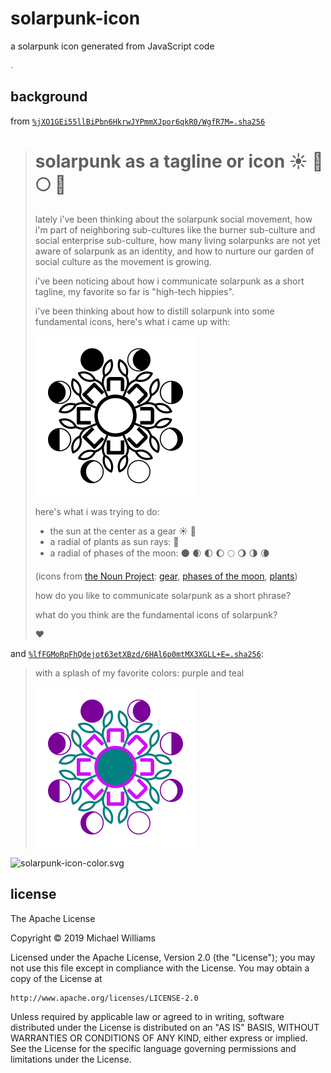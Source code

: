 # solarpunk-icon

a solarpunk icon generated from JavaScript code

![solarpunk icon](./icon.svg)

## background

from [`%jXO1GEi55llBiPbn6HkrwJYPmmXJpor6qkR0/WgfR7M=.sha256`](https://viewer.scuttlebot.io/%25jXO1GEi55llBiPbn6HkrwJYPmmXJpor6qkR0%2FWgfR7M%3D.sha256)

> # solarpunk as a tagline or icon :sunny: :nut_and_bolt: :full_moon: :seedling:
>
> lately i've been thinking about the solarpunk social movement, how i'm part of neighboring sub-cultures like the burner sub-culture and social enterprise sub-culture, how many living solarpunks are not yet aware of solarpunk as an identity, and how to nurture our garden of social culture as the movement is growing.
>
> i've been noticing about how i communicate solarpunk as a short tagline, my favorite so far is "high-tech hippies".
>
> i've been thinking about how to distill solarpunk into some fundamental icons, here's what i came up with:
>
> ![solarpunk icon](./icons/1.svg)
>
> here's what i was trying to do:
>
> - the sun at the center as a gear :sunny: :nut_and_bolt:
> - a radial of plants as sun rays: :seedling: 
> - a radial of phases of the moon: :new_moon: :waxing_crescent_moon: :first_quarter_moon: :waxing_gibbous_moon: :full_moon: :waning_gibbous_moon: :last_quarter_moon: :waning_crescent_moon:
>
> (icons from [the Noun Project](https://thenounproject.com/): [gear](https://thenounproject.com/xinhstudio/uploads/?i=37591), [phases of the moon](https://thenounproject.com/lucacarbone/collection/moon-phases/), [plants](https://thenounproject.com/briand.rabideau/uploads/?i=1633409))
>
> how do you like to communicate solarpunk as a short phrase?
>
> what do you think are the fundamental icons of solarpunk?
>
> :heart: 

and [`%lfFGMoRpFhQdejot63etXBzd/6HAl6p0mtMX3XGLL+E=.sha256`](https://viewer.scuttlebot.io/%25lfFGMoRpFhQdejot63etXBzd%2F6HAl6p0mtMX3XGLL%2BE%3D.sha256):

> with a splash of my favorite colors: purple and teal
>
> ![solarpunk icon color](./icons/1-color.svg)

![solarpunk-icon-color.svg](&rbh9+JUDECZIq4SIDy8rsn31ZVi7Wm5VkRUDCP7Zglw=.sha256)
>

## license

The Apache License

Copyright &copy; 2019 Michael Williams

Licensed under the Apache License, Version 2.0 (the "License");
you may not use this file except in compliance with the License.
You may obtain a copy of the License at

    http://www.apache.org/licenses/LICENSE-2.0

Unless required by applicable law or agreed to in writing, software
distributed under the License is distributed on an "AS IS" BASIS,
WITHOUT WARRANTIES OR CONDITIONS OF ANY KIND, either express or implied.
See the License for the specific language governing permissions and
limitations under the License.
